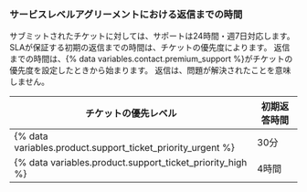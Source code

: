 ### サービスレベルアグリーメントにおける返信までの時間

サブミットされたチケットに対しては、サポートは24時間・週7日対応します。 SLAが保証する初期の返信までの時間は、チケットの優先度によります。 返信までの時間は、{% data variables.contact.premium_support %}がチケットの優先度を設定したときから始まります。 返信は、問題が解決されたことを意味しません。

| チケットの優先レベル                                                         | 初期返答時間 |
| ------------------------------------------------------------------ | ------ |
| {% data variables.product.support_ticket_priority_urgent %} | 30分    |
| {% data variables.product.support_ticket_priority_high %}   | 4時間    |
